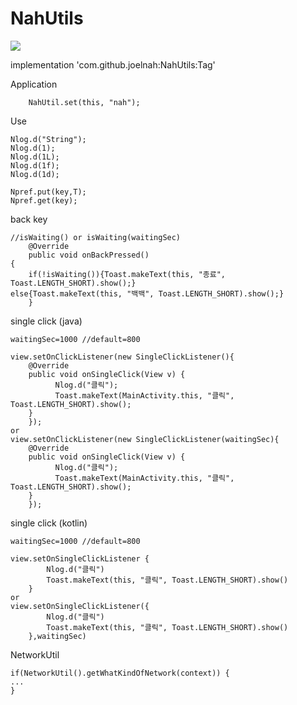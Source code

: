 # NahUtils
[![](https://jitpack.io/v/joelnah/NahUtils.svg)](https://jitpack.io/#joelnah/NahUtils)

implementation 'com.github.joelnah:NahUtils:Tag'

Application

        NahUtil.set(this, "nah");

Use

	Nlog.d("String");
	Nlog.d(1);
	Nlog.d(1L);
	Nlog.d(1f);
	Nlog.d(1d);

	Npref.put(key,T);
	Npref.get(key);

back key

	//isWaiting() or isWaiting(waitingSec)
        @Override
    	public void onBackPressed() 
	{
        if(!isWaiting()){Toast.makeText(this, "종료", Toast.LENGTH_SHORT).show();}
	else{Toast.makeText(this, "백백", Toast.LENGTH_SHORT).show();}
    	}

single click (java)

	waitingSec=1000 //default=800
	
	view.setOnClickListener(new SingleClickListener(){
        @Override
        public void onSingleClick(View v) {
              Nlog.d("클릭");
              Toast.makeText(MainActivity.this, "클릭", Toast.LENGTH_SHORT).show();
        }
        });
	or
	view.setOnClickListener(new SingleClickListener(waitingSec){
        @Override
        public void onSingleClick(View v) {
              Nlog.d("클릭");
              Toast.makeText(MainActivity.this, "클릭", Toast.LENGTH_SHORT).show();
        }
        });
	
single click (kotlin)	

	waitingSec=1000 //default=800
	
	view.setOnSingleClickListener {
            Nlog.d("클릭")
            Toast.makeText(this, "클릭", Toast.LENGTH_SHORT).show()
        }
	or
	view.setOnSingleClickListener({
            Nlog.d("클릭")
            Toast.makeText(this, "클릭", Toast.LENGTH_SHORT).show()
        },waitingSec) 

NetworkUtil

	if(NetworkUtil().getWhatKindOfNetwork(context)) {
	...
	}
